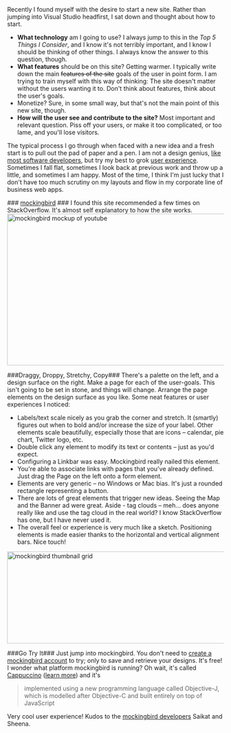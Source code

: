 <!--{Title:"Website Mockups Done Incredibly Easy", PublishedOn:"2009-12-12T07:08:56", Intro:"Recently I found myself with the desire to start a new site. Rather than jumping into Visual Studio "} -->

<span>
Recently I found myself with the desire to start a new site. Rather than jumping into Visual Studio headfirst, I sat down and thought about how to start. 

* 
  **What technology** am I going to use? I always jump to this in the <em>Top 5 Things I Consider</em>, and I know it's not terribly important, and I know I should be thinking of other things. I always know the answer to this question, though.
* 
  **What features** should be on this site? Getting warmer. I typically write down the main <strike>features of the site</strike> goals of the user in point form. I am trying to train myself with this way of thinking: The site doesn't matter without the users wanting it to. Don't think about features, think about the user's goals.
* Monetize? Sure, in some small way, but that's not the main point of this new site, though. 
* 
  **How will the user see and contribute to the site?** Most important and relevant question. Piss off your users, or make it too complicated, or too lame, and you'll lose visitors.

The typical process I go through when faced with a new idea and a fresh start is to pull out the pad of paper and a pen. I am not a design genius, <a href="http://stackoverflow.com/questions/514083/why-is-good-ui-design-so-hard-for-some-developers">like most software developers</a>, but try my best to grok <a href="http://stackoverflow.com/questions/42793/gui-design-techniques-to-enhance-user-experience">user experience</a>. Sometimes I fall flat, sometimes I look back at previous work and throw up a little, and sometimes I am happy. Most of the time, I think I'm just lucky that I don't have too much scrutiny on my layouts and flow in my corporate line of business web apps.
  <p />
###
<a href="http://gomockingbird.com/">mockingbird</a>
###
I found this site recommended a few times on StackOverflow. It's almost self explanatory to how the site works.

<a href="http://devtxt.com/blog/blogimg/WebsiteMockupstheIncrediblyEasyWay_118EF/mainscreenshot1.png">
<img style="border-bottom: 0px; border-left: 0px; display: inline; border-top: 0px; border-right: 0px" title="mockingbird mockup of youtube" border="0" alt="mockingbird mockup of youtube" src="http://devtxt.com/blog/blogimg/WebsiteMockupstheIncrediblyEasyWay_118EF/mainscreenshot1_thumb.png" width="644" height="353" />
</a>

###Draggy, Droppy, Stretchy, Copy###
There's a palette on the left, and a design surface on the right. Make a page for each of the user-goals. This isn't going to be set in stone, and things will change. Arrange the page elements on the design surface as you like.
Some neat features or user experiences I noticed:

* Labels/text scale nicely as you grab the corner and stretch. It (smartly) figures out when to bold and/or increase the size of your label. Other elements scale beautifully, especially those that are icons – calendar, pie chart, Twitter logo, etc.
* Double click any element to modify its text or contents – just as you'd expect.
* Configuring a Linkbar was easy. Mockingbird really nailed this element.
* You're able to associate links with pages that you've already defined. Just drag the Page on the left onto a form element.
* Elements are very generic – no Windows or Mac bias. It's just a rounded rectangle representing a button.
* There are lots of great elements that trigger new ideas. Seeing the Map and the Banner ad were great. Aside - tag clouds – meh... does anyone really like and use the tag cloud in the real world? I know StackOverflow has one, but I have never used it.
* The overall feel or experience is very much like a sketch. Positioning elements is made easier thanks to the horizontal and vertical alignment bars. Nice touch!


<img style="border-bottom: 0px; border-left: 0px; display: inline; border-top: 0px; border-right: 0px" title="mockingbird thumbnail grid" border="0" alt="mockingbird thumbnail grid" src="http://devtxt.com/blog/blogimg/WebsiteMockupstheIncrediblyEasyWay_118EF/mockingbirdthumbnailgrid.png" width="719" height="214" />

###Go Try It###
Just jump into mockingbird. You don't need to <a href="http://gomockingbird.com/mockingbird/">create a mockingbird account</a> to try; only to save and retrieve your designs. It's free!
I wonder what platform mockingbird is running? Oh wait, it's called <a href="http://cappuccino.org/">Cappuccino</a>  (<a href="http://cappuccino.org/learn/">learn more</a>) and it's
  <blockquote>
  implemented using a new programming language called Objective-J, which is modelled after Objective-C and built entirely on top of JavaScript 
  </blockquote>
Very cool user experience! Kudos to the <a href="http://gomockingbird.com/about/">mockingbird developers</a> Saikat and Sheena.
</span>